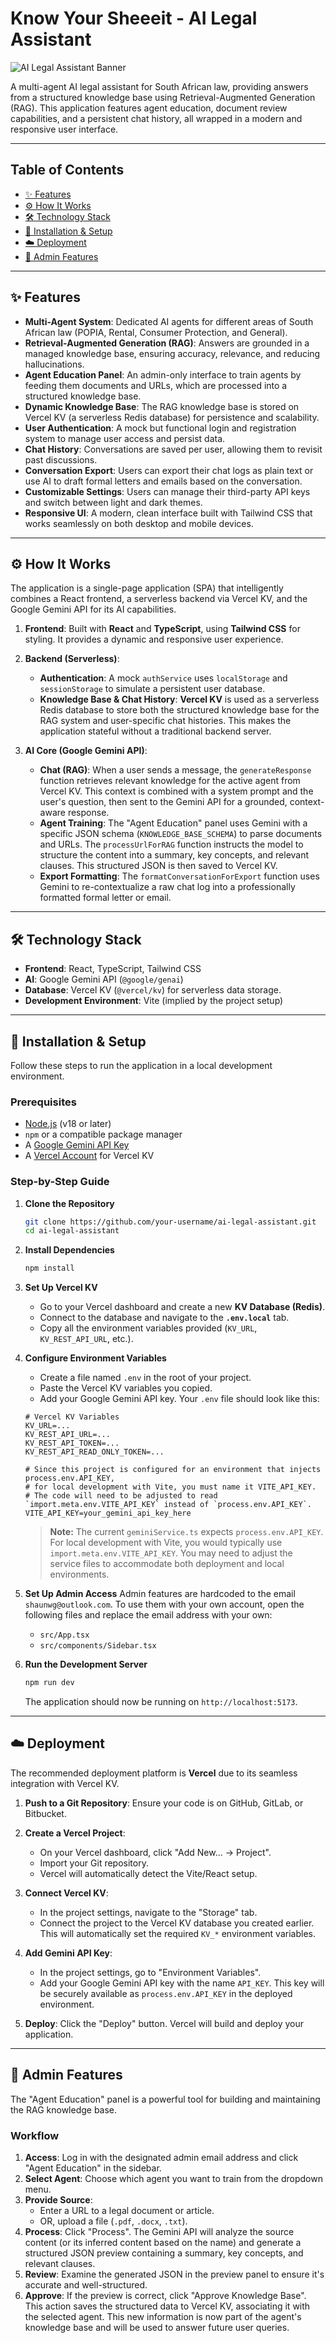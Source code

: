 # Know Your Sheeeit - AI Legal Assistant

![AI Legal Assistant Banner](https://storage.googleapis.com/aistudio-ux-team-public/readme_images/know-your-sheeit-banner.png)

A multi-agent AI legal assistant for South African law, providing answers from a structured knowledge base using Retrieval-Augmented Generation (RAG). This application features agent education, document review capabilities, and a persistent chat history, all wrapped in a modern and responsive user interface.

---

## Table of Contents

- [✨ Features](#-features)
- [⚙️ How It Works](#️-how-it-works)
- [🛠️ Technology Stack](#️-technology-stack)
- [🚀 Installation & Setup](#-installation--setup)
- [☁️ Deployment](#️-deployment)
- [👑 Admin Features](#-admin-features)

---

## ✨ Features

-   **Multi-Agent System**: Dedicated AI agents for different areas of South African law (POPIA, Rental, Consumer Protection, and General).
-   **Retrieval-Augmented Generation (RAG)**: Answers are grounded in a managed knowledge base, ensuring accuracy, relevance, and reducing hallucinations.
-   **Agent Education Panel**: An admin-only interface to train agents by feeding them documents and URLs, which are processed into a structured knowledge base.
-   **Dynamic Knowledge Base**: The RAG knowledge base is stored on Vercel KV (a serverless Redis database) for persistence and scalability.
-   **User Authentication**: A mock but functional login and registration system to manage user access and persist data.
-   **Chat History**: Conversations are saved per user, allowing them to revisit past discussions.
-   **Conversation Export**: Users can export their chat logs as plain text or use AI to draft formal letters and emails based on the conversation.
-   **Customizable Settings**: Users can manage their third-party API keys and switch between light and dark themes.
-   **Responsive UI**: A modern, clean interface built with Tailwind CSS that works seamlessly on both desktop and mobile devices.

---

## ⚙️ How It Works

The application is a single-page application (SPA) that intelligently combines a React frontend, a serverless backend via Vercel KV, and the Google Gemini API for its AI capabilities.

1.  **Frontend**: Built with **React** and **TypeScript**, using **Tailwind CSS** for styling. It provides a dynamic and responsive user experience.

2.  **Backend (Serverless)**:
    -   **Authentication**: A mock `authService` uses `localStorage` and `sessionStorage` to simulate a persistent user database.
    -   **Knowledge Base & Chat History**: **Vercel KV** is used as a serverless Redis database to store both the structured knowledge base for the RAG system and user-specific chat histories. This makes the application stateful without a traditional backend server.

3.  **AI Core (Google Gemini API)**:
    -   **Chat (RAG)**: When a user sends a message, the `generateResponse` function retrieves relevant knowledge for the active agent from Vercel KV. This context is combined with a system prompt and the user's question, then sent to the Gemini API for a grounded, context-aware response.
    -   **Agent Training**: The "Agent Education" panel uses Gemini with a specific JSON schema (`KNOWLEDGE_BASE_SCHEMA`) to parse documents and URLs. The `processUrlForRAG` function instructs the model to structure the content into a summary, key concepts, and relevant clauses. This structured JSON is then saved to Vercel KV.
    -   **Export Formatting**: The `formatConversationForExport` function uses Gemini to re-contextualize a raw chat log into a professionally formatted formal letter or email.

---

## 🛠️ Technology Stack

-   **Frontend**: React, TypeScript, Tailwind CSS
-   **AI**: Google Gemini API (`@google/genai`)
-   **Database**: Vercel KV (`@vercel/kv`) for serverless data storage.
-   **Development Environment**: Vite (implied by the project setup)

---

## 🚀 Installation & Setup

Follow these steps to run the application in a local development environment.

### Prerequisites

-   [Node.js](https://nodejs.org/) (v18 or later)
-   `npm` or a compatible package manager
-   A [Google Gemini API Key](https://ai.google.dev/gemini-api/docs/api-key)
-   A [Vercel Account](https://vercel.com/signup) for Vercel KV

### Step-by-Step Guide

1.  **Clone the Repository**
    ```bash
    git clone https://github.com/your-username/ai-legal-assistant.git
    cd ai-legal-assistant
    ```

2.  **Install Dependencies**
    ```bash
    npm install
    ```

3.  **Set Up Vercel KV**
    -   Go to your Vercel dashboard and create a new **KV Database (Redis)**.
    -   Connect to the database and navigate to the **`.env.local`** tab.
    -   Copy all the environment variables provided (`KV_URL`, `KV_REST_API_URL`, etc.).

4.  **Configure Environment Variables**
    -   Create a file named `.env` in the root of your project.
    -   Paste the Vercel KV variables you copied.
    -   Add your Google Gemini API key. Your `.env` file should look like this:

    ```env
    # Vercel KV Variables
    KV_URL=...
    KV_REST_API_URL=...
    KV_REST_API_TOKEN=...
    KV_REST_API_READ_ONLY_TOKEN=...

    # Since this project is configured for an environment that injects process.env.API_KEY,
    # for local development with Vite, you must name it VITE_API_KEY.
    # The code will need to be adjusted to read `import.meta.env.VITE_API_KEY` instead of `process.env.API_KEY`.
    VITE_API_KEY=your_gemini_api_key_here
    ```
    > **Note:** The current `geminiService.ts` expects `process.env.API_KEY`. For local development with Vite, you would typically use `import.meta.env.VITE_API_KEY`. You may need to adjust the service files to accommodate both deployment and local environments.

5.  **Set Up Admin Access**
    Admin features are hardcoded to the email `shaunwg@outlook.com`. To use them with your own account, open the following files and replace the email address with your own:
    -   `src/App.tsx`
    -   `src/components/Sidebar.tsx`

6.  **Run the Development Server**
    ```bash
    npm run dev
    ```
    The application should now be running on `http://localhost:5173`.

---

## ☁️ Deployment

The recommended deployment platform is **Vercel** due to its seamless integration with Vercel KV.

1.  **Push to a Git Repository**: Ensure your code is on GitHub, GitLab, or Bitbucket.

2.  **Create a Vercel Project**:
    -   On your Vercel dashboard, click "Add New... -> Project".
    -   Import your Git repository.
    -   Vercel will automatically detect the Vite/React setup.

3.  **Connect Vercel KV**:
    -   In the project settings, navigate to the "Storage" tab.
    -   Connect the project to the Vercel KV database you created earlier. This will automatically set the required `KV_*` environment variables.

4.  **Add Gemini API Key**:
    -   In the project settings, go to "Environment Variables".
    -   Add your Google Gemini API key with the name `API_KEY`. This key will be securely available as `process.env.API_KEY` in the deployed environment.

5.  **Deploy**: Click the "Deploy" button. Vercel will build and deploy your application.

---

## 👑 Admin Features

The "Agent Education" panel is a powerful tool for building and maintaining the RAG knowledge base.

### Workflow

1.  **Access**: Log in with the designated admin email address and click "Agent Education" in the sidebar.
2.  **Select Agent**: Choose which agent you want to train from the dropdown menu.
3.  **Provide Source**:
    -   Enter a URL to a legal document or article.
    -   OR, upload a file (`.pdf`, `.docx`, `.txt`).
4.  **Process**: Click "Process". The Gemini API will analyze the source content (or its inferred content based on the name) and generate a structured JSON preview containing a summary, key concepts, and relevant clauses.
5.  **Review**: Examine the generated JSON in the preview panel to ensure it's accurate and well-structured.
6.  **Approve**: If the preview is correct, click "Approve Knowledge Base". This action saves the structured data to Vercel KV, associating it with the selected agent. This new information is now part of the agent's knowledge base and will be used to answer future user queries.
